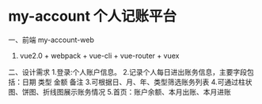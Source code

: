 # my-account  个人记账平台
一、前端 my-account-web 
 1. vue2.0 + webpack + vue-cli + vue-router + vuex
 
 二、设计需求
 1.登录:个人账户信息。
 2.记录个人每日进出账务信息，主要字段包括：日期 类型 金额 备注
 3.可根据日、月、年、类型筛选账务列表
 4.可通过柱状图、饼图、折线图展示账务情况
 5.首页：账户余额、本月出账、本月进账
 

 

 
